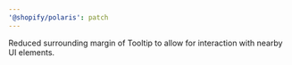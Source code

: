 ```yaml
---
'@shopify/polaris': patch
---
```


Reduced surrounding margin of Tooltip to allow for interaction with nearby UI elements.
